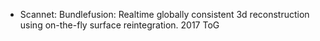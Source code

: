 - Scannet: Bundlefusion: Realtime globally consistent 3d reconstruction using on-the-fly surface reintegration. 2017 ToG